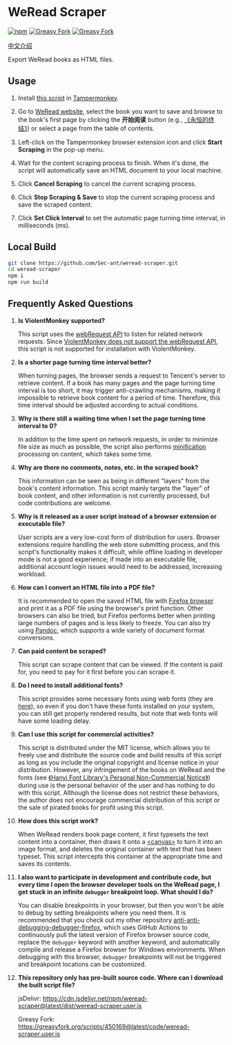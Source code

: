 # WeRead Scraper

[![npm](https://img.shields.io/npm/v/weread-scraper)](https://www.npmjs.com/package/weread-scraper/v/latest)
[![Greasy Fork](https://img.shields.io/greasyfork/v/450169)](https://greasyfork.org/scripts/450169@latest)
[![Greasy Fork](https://img.shields.io/greasyfork/dt/450169)](https://greasyfork.org/scripts/450169@latest)

[中文介绍](README.md)

Export WeRead books as HTML files.

## Usage

1. Install [this script](https://greasyfork.org/scripts/450169@latest) in [Tampermonkey](https://tampermonkey.net/).

2. Go to [WeRead website](https://weread.qq.com/), select the book you want to save and browse to the book's first page by clicking the **开始阅读** button (e.g., [《永恒的终结》](https://weread.qq.com/web/reader/f6432a905b73c0f64797a8d)) or select a page from the table of contents.

3. Left-click on the Tampermonkey browser extension icon and click **Start Scraping** in the pop-up menu.

4. Wait for the content scraping process to finish. When it's done, the script will automatically save an HTML document to your local machine.

5. Click **Cancel Scraping** to cancel the current scraping process.

6. Click **Stop Scraping & Save** to stop the current scraping process and save the scraped content.

7. Click **Set Click Interval** to set the automatic page turning time interval, in milliseconds (ms).

## Local Build

```bash
git clone https://github.com/Sec-ant/weread-scraper.git
cd weread-scraper
npm i
npm run build
```

## Frequently Asked Questions

1. **Is ViolentMonkey supported?**

    This script uses the [webRequest API](https://developer.mozilla.org/docs/Mozilla/Add-ons/WebExtensions/API/webRequest) to listen for related network requests. Since [ViolentMonkey does not support the webRequest API](https://github.com/violentmonkey/violentmonkey/issues/583), this script is not supported for installation with ViolentMonkey.

2. **Is a shorter page turning time interval better?**

    When turning pages, the browser sends a request to Tencent's server to retrieve content. If a book has many pages and the page turning time interval is too short, it may trigger anti-crawling mechanisms, making it impossible to retrieve book content for a period of time. Therefore, this time interval should be adjusted according to actual conditions.

3. **Why is there still a waiting time when I set the page turning time interval to 0?**

    In addition to the time spent on network requests, in order to minimize file size as much as possible, the script also performs [minification](<https://en.wikipedia.org/wiki/Minification_(programming)>) processing on content, which takes some time.

4. **Why are there no comments, notes, etc. in the scraped book?**

    This information can be seen as being in different "layers" from the book's content information. This script mainly targets the "layer" of book content, and other information is not currently processed, but code contributions are welcome.

5. **Why is it released as a user script instead of a browser extension or executable file?**

    User scripts are a very low-cost form of distribution for users. Browser extensions require handling the web store submitting process, and this script's functionality makes it difficult, while offline loading in developer mode is not a good experience; if made into an executable file, additional account login issues would need to be addressed, increasing workload.

6. **How can I convert an HTML file into a PDF file?**

    It is recommended to open the saved HTML file with [Firefox browser](http://www.firefox.com/) and print it as a PDF file using the browser's print function. Other browsers can also be tried, but Firefox performs better when printing large numbers of pages and is less likely to freeze. You can also try using [Pandoc](https://pandoc.org/), which supports a wide variety of document format conversions.

7. **Can paid content be scraped?**

    This script can scrape content that can be viewed. If the content is paid for, you need to pay for it first before you can scrape it.

8. **Do I need to install additional fonts?**

    This script provides some necessary fonts using web fonts (they are [here](https://github.com/Sec-ant/weread-scraper/tree/main/public/fonts)), so even if you don't have these fonts installed on your system, you can still get properly rendered results, but note that web fonts will have some loading delay.

9. **Can I use this script for commercial activities?**

    This script is distributed under the MIT license, which allows you to freely use and distribute the source code and build results of this script as long as you include the original copyright and license notice in your distribution. However, any infringement of the books on WeRead and the fonts (see [《Hanyi Font Library's Personal Non-Commercial Notice》](https://www.hanyi.com.cn/faq-doc-1)) during use is the personal behavior of the user and has nothing to do with this script. Although the license does not restrict these behaviors, the author does not encourage commercial distribution of this script or the sale of pirated books for profit using this script.

10. **How does this script work?**

    When WeRead renders book page content, it first typesets the text content into a container, then draws it onto a [\<canvas\>](https://developer.mozilla.org/docs/Web/HTML/Element/canvas) to turn it into an image format, and deletes the original container with text that has been typeset. This script intercepts this container at the appropriate time and saves its contents.

11. **I also want to participate in development and contribute code, but every time I open the browser developer tools on the WeRead page, I get stuck in an infinite `debugger` breakpoint loop. What should I do?**

    You can disable breakpoints in your browser, but then you won't be able to debug by setting breakpoints where you need them. It is recommended that you check out my other repository [anti-anti-debugging-debugger-firefox](https://github.com/Sec-ant/anti-anti-debugging-debugger-firefox), which uses GitHub Actions to continuously pull the latest version of Firefox browser source code, replace the `debugger` keyword with another keyword, and automatically compile and release a Firefox browser for Windows environments. When debugging with this browser, `debugger` breakpoints will not be triggered and breakpoint locations can be customized.

12. **This repository only has pre-built source code. Where can I download the built script file?**

    jsDelivr: https://cdn.jsdelivr.net/npm/weread-scraper@latest/dist/weread-scraper.user.js

    Greasy Fork: https://greasyfork.org/scripts/450169@latest/code/weread-scraper.user.js
